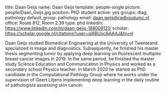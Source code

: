 title: Daan Geijs
name: Daan Geijs
template: people-single
picture: people/Daan_Geijs.jpg
position: PhD student
active: yes 
groups: diag, pathology
default_group: pathology 
email: daan.geijs@radboudumc.nl
office: Route 812, Room 2.39
type: phd
linkedin: https://www.linkedin.com/in/daan-geijs-188009121/
scholar: https://scholar.google.nl/citations?user=qj6BUocAAAAJ&hl=nl

Daan Geijs studied Biomedical Engineering at the University of Twenteand specialized in image and diagnostics. Subsequently, he finished his master thesis segmenting tumor by applying deep learning on fluorescent multiplex breast cancer images in 2019. In the same period, he finished the master study Science Education and Communication in Physics and worked as a secondary school Physics teacher. In March 2020 he started as PhD candidate in the Computational Pathlogy Group where he works under the supervision of Geert Litjens implementing deep learning in the daily routine of pathologists assessing skin cancer.  
